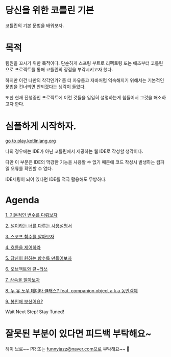 # 당신을 위한 코를린 기본
코틀린의 기본 문법을 배워보자.

# 목적

팀원을 꼬시기 위한 목적이다. 단순하게 스프링 부트로 리팩토링 또는 애초부터 코틀린으로 프로젝트를 통해 코틀린의 장점을 부각시키고자 했다.

하지만 이건 나만의 착각인가? 좀 더 자유롭고 자바처럼 익숙해지기 위해서는 기본적인 문법을 건너띄면 안되겠다는 생각이 들었다.

또한 현재 진행중인 프로젝트에 이런 것들을 일일히 설명하는게 힘들어서 그것을 해소하고자 한다.

# 심플하게 시작하자.

[go to play.kotlinlang.org](https://play.kotlinlang.org)

나의 경우에는 IDE가 아닌 코틀린에서 제공하는 웹 IDE로 작성할 생각이다.

다만 이 부분은 IDE의 막강한 기능을 사용할 수 없기 때문에 코드 작성시 발생하는 컴파일 오류를 확인할 수 없다.

IDE세팅이 되어 있다면 IDE를 적극 활용해도 무방하다.

# Agenda
[1. 기본적인 변수를 다뤄보자](https://github.com/basquiat78/kotlin-basic-for-you/tree/main/code/variable)

[2. 널이라는 너를 다루는 사용설명서](https://github.com/basquiat78/kotlin-basic-for-you/tree/main/code/nullsafehandle)

[3. 스코프 함수를 알아보자](https://github.com/basquiat78/kotlin-basic-for-you/tree/main/code/scopefunction)

[4. 흐름을 제어하라](https://github.com/basquiat78/kotlin-basic-for-you/tree/main/code/controlflow)     

[5. 당신이 원하는 함수를 만들어보자](https://github.com/basquiat78/kotlin-basic-for-you/tree/main/code/functionyouwantmake)

[6. 오브젝트와 클~라쓰](https://github.com/basquiat78/kotlin-basic-for-you/tree/main/code/objectandclass)     

[7. 상속을 알아보자](https://github.com/basquiat78/kotlin-basic-for-you/tree/main/code/inheritance)

[8. 두 유 노우 데이타 클래스? feat. companion object a.k.a 동반객체](https://github.com/basquiat78/kotlin-basic-for-you/tree/main/code/doyouknowdataclass)

[9. 봉인해 보셨어요?](https://github.com/basquiat78/kotlin-basic-for-you/tree/main/code/sealedclass)


Wait Next Step! Stay Tuned!

# 잘못된 부분이 있다면 피드백 부탁해요~

헤이 브로~~ PR 또는 funnyjazz@naver.com으로 부탁해요~~ 👊